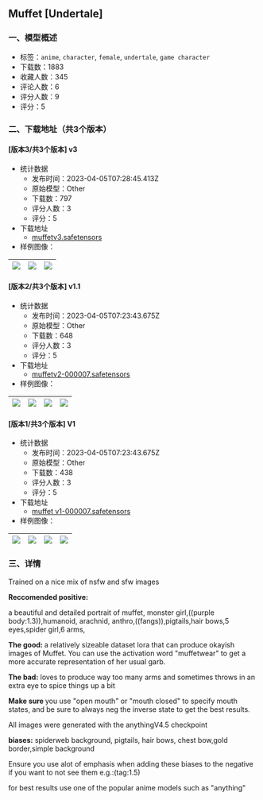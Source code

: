 ## Muffet [Undertale]
### 一、模型概述

- 标签：`anime`, `character`, `female`, `undertale`, `game character`
- 下载数：1883
- 收藏人数：345
- 评论人数：6
- 评分人数：9
- 评分：5

### 二、下载地址（共3个版本）

#### [版本3/共3个版本] v3

- 统计数据
  - 发布时间：2023-04-05T07:28:45.413Z
  - 原始模型：Other
  - 下载数：797
  - 评分人数：3
  - 评分：5
- 下载地址
  - [muffetv3.safetensors](https://civitai.com/api/download/models/36809)
- 样例图像：

| <img src="https://image.civitai.com/xG1nkqKTMzGDvpLrqFT7WA/780dd10d-2778-4852-b887-1033c6a4cd00/width=450/426072.jpeg" /> | <img src="https://image.civitai.com/xG1nkqKTMzGDvpLrqFT7WA/d462c650-6530-4153-2c33-79eae5576000/width=450/420292.jpeg" /> | <img src="https://image.civitai.com/xG1nkqKTMzGDvpLrqFT7WA/4fbb89d5-cda7-4eb9-c2c1-ecdac5a07800/width=450/426046.jpeg" /> |
| ---- | ---- | ---- |

#### [版本2/共3个版本] v1.1

- 统计数据
  - 发布时间：2023-04-05T07:23:43.675Z
  - 原始模型：Other
  - 下载数：648
  - 评分人数：3
  - 评分：5
- 下载地址
  - [muffetv2-000007.safetensors](https://civitai.com/api/download/models/20472)
- 样例图像：

| <img src="https://image.civitai.com/xG1nkqKTMzGDvpLrqFT7WA/e70248c0-a0e6-40d7-8758-0faf0b23f100/width=450/216758.jpeg" /> | <img src="https://image.civitai.com/xG1nkqKTMzGDvpLrqFT7WA/4317a9fc-bbd7-4137-eab5-518231a55500/width=450/216781.jpeg" /> | <img src="https://image.civitai.com/xG1nkqKTMzGDvpLrqFT7WA/adc0ef24-aadc-48e8-61b9-175e3ab70b00/width=450/216816.jpeg" /> | <img src="https://image.civitai.com/xG1nkqKTMzGDvpLrqFT7WA/a267d985-a442-4e3c-9f35-fbe772438c00/width=450/217014.jpeg" /> |
| ---- | ---- | ---- | ---- |

#### [版本1/共3个版本] V1

- 统计数据
  - 发布时间：2023-04-05T07:23:43.675Z
  - 原始模型：Other
  - 下载数：438
  - 评分人数：3
  - 评分：5
- 下载地址
  - [muffet v1-000007.safetensors](https://civitai.com/api/download/models/19571)
- 样例图像：

| <img src="https://image.civitai.com/xG1nkqKTMzGDvpLrqFT7WA/00bc613e-320e-480f-61b6-f542f0e8e900/width=450/205682.jpeg" /> | <img src="https://image.civitai.com/xG1nkqKTMzGDvpLrqFT7WA/11343fe9-3747-4953-a46e-2b5019dc9a00/width=450/205723.jpeg" /> | <img src="https://image.civitai.com/xG1nkqKTMzGDvpLrqFT7WA/9ab824d7-d3cd-44a9-4d54-133a8e79d900/width=450/206001.jpeg" /> | <img src="https://image.civitai.com/xG1nkqKTMzGDvpLrqFT7WA/af29b26d-bb39-42ee-2c22-d7c35d048100/width=450/205783.jpeg" /> |
| ---- | ---- | ---- | ---- |


### 三、详情
<p>Trained on a nice mix of nsfw and sfw images</p><p><strong>Reccomended positive:</strong></p><p>a beautiful and detailed portrait of muffet, monster girl,((purple body:1.3)),humanoid, arachnid, anthro,((fangs)),pigtails,hair bows,5 eyes,spider girl,6 arms,</p><p><strong>The good: </strong>a relatively sizeable dataset lora that can produce okayish images of Muffet. You can use the activation word "muffetwear" to get a more accurate representation of her usual garb.</p><p><strong>The bad:</strong> loves to produce way too many arms and sometimes throws in an extra eye to spice things up a bit</p><p><strong>Make sure </strong>you use "open mouth" or "mouth closed" to specify mouth states, and be sure to always neg the inverse state to get the best results.</p><p>All images were generated with the anythingV4.5 checkpoint</p><p><strong>biases:</strong> spiderweb background, pigtails, hair bows, chest bow,gold border,simple background</p><p>Ensure you use alot of emphasis when adding these biases to the negative if you want to not see them e.g.:(tag:1.5) </p><p>for best results use one of the popular anime models such as "anything"</p>